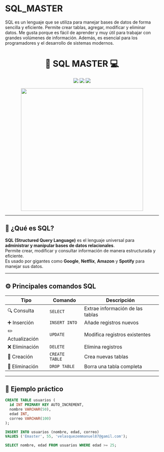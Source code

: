 # SQL_MASTER
SQL es un lenguaje que se utiliza para manejar bases de datos de forma sencilla y eficiente. Permite crear tablas, agregar, modificar y eliminar datos. Me gusta porque es fácil de aprender y muy útil para trabajar con grandes volúmenes de información. Además, es esencial para los programadores y el desarrollo de sistemas modernos.

<h1 align="center">💾 SQL MASTER 💻</h1>

<p align="center">
  <img src="https://img.shields.io/badge/SQL-Structured_Query_Language-blue?style=for-the-badge&logo=database&logoColor=white" />
  <img src="https://img.shields.io/badge/MySQL-Data%20Management-orange?style=for-the-badge&logo=mysql&logoColor=white" />
  <img src="https://img.shields.io/badge/PostgreSQL-Relational_DB-blue?style=for-the-badge&logo=postgresql&logoColor=white" />
</p>

<p align="center">
  <img src="https://user-images.githubusercontent.com/74038190/212751336-27f88bdf-d46c-4680-8bb5-6c9f8f32e181.gif" width="400">
</p>

---

## 🧠 ¿Qué es SQL?

**SQL (Structured Query Language)** es el lenguaje universal para **administrar y manipular bases de datos relacionales**.  
Permite crear, modificar y consultar información de manera estructurada y eficiente.  
Es usado por gigantes como **Google**, **Netflix**, **Amazon** y **Spotify** para manejar sus datos.

---

## ⚙️ Principales comandos SQL

| Tipo | Comando | Descripción |
|------|----------|--------------|
| 🔍 Consulta | `SELECT` | Extrae información de las tablas |
| ➕ Inserción | `INSERT INTO` | Añade registros nuevos |
| ✏️ Actualización | `UPDATE` | Modifica registros existentes |
| ❌ Eliminación | `DELETE` | Elimina registros |
| 🧱 Creación | `CREATE TABLE` | Crea nuevas tablas |
| 🧹 Eliminación | `DROP TABLE` | Borra una tabla completa |

---

## 📘 Ejemplo práctico

```sql
CREATE TABLE usuarios (
  id INT PRIMARY KEY AUTO_INCREMENT,
  nombre VARCHAR(50),
  edad INT,
  correo VARCHAR(100)
);

INSERT INTO usuarios (nombre, edad, correo)
VALUES ('Emaster', 55, 'velasquezemmanuel87@gamil.com');

SELECT nombre, edad FROM usuarios WHERE edad >= 25;

